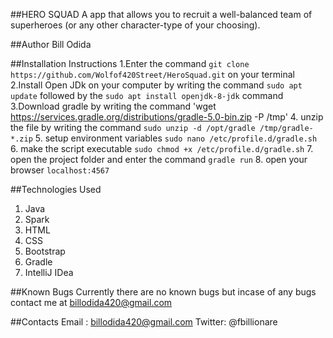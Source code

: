 ##HERO SQUAD
A app that allows you to recruit a well-balanced team of superheroes (or any other character-type of your choosing).

##Author
Bill Odida

##Installation Instructions
1.Enter the command `git clone https://github.com/Wolfof420Street/HeroSquad.git` on your terminal
2.Install Open JDk on your computer by writing the command `sudo apt update` followed by the `sudo apt install openjdk-8-jdk` command
3.Download gradle by writing the command 'wget https://services.gradle.org/distributions/gradle-5.0-bin.zip -P /tmp'
4. unzip the file by writing the command `sudo unzip -d /opt/gradle /tmp/gradle-*.zip`
5. setup environment variables `sudo nano /etc/profile.d/gradle.sh`
6. make the script executable `sudo chmod +x /etc/profile.d/gradle.sh`
7. open the project folder and enter the command `gradle run`
8. open your browser `localhost:4567`

##Technologies Used
1. Java
2. Spark
3. HTML
4. CSS
5. Bootstrap
6. Gradle
7. IntelliJ IDea

##Known Bugs
Currently there are no known bugs but incase of any bugs contact me at billodida420@gmail.com

##Contacts
Email : billodida420@gmail.com
Twitter: @fbillionare

##

